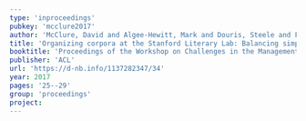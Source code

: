 ```yaml
---
type: 'inproceedings'
pubkey: 'mcclure2017'
author: 'McClure, David and Algee-Hewitt, Mark and Douris, Steele and Fredner, Erik and Walser, Hannah'
title: 'Organizing corpora at the Stanford Literary Lab: Balancing simplicity and flexibility in metadata management'
booktitle: 'Proceedings of the Workshop on Challenges in the Management of Large Corpora and Big Data and Natural Language Processing'
publisher: 'ACL'
url: 'https://d-nb.info/1137282347/34'
year: 2017
pages: '25--29'
group: 'proceedings'
project:
---
```

